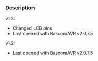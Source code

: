 ### Description

v1.3:
- Changed LCD pins
- Last opened with BascomAVR v2.0.7.5

v1.2:
- Last opened with BascomAVR v2.0.7.5